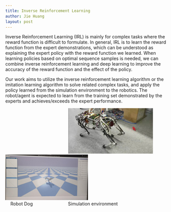 ```yaml
---
title: Inverse Reinforcement Learning
author: Jie Huang
layout: post
---
```

<div class="container">
	<p>Inverse Reinforcement Learning (IRL) is mainly for complex tasks where the reward function is difficult to formulate. In general, IRL is to learn the reward function from the expert demonstrations, which can be understood as explaining the expert policy with the reward function we learned. When learning policies based on optimal sequence samples is needed, we can combine inverse reinforcement learning and deep learning to improve the accuracy of the reward function and the effect of the policy.</p>
	<p>Our work aims to utilize the inverse reinforcement learning algorithm or the imitation learning algorithm to solve related complex tasks, and apply the policy learned from the simulation environment to the robotics. The robot/agent is expected to learn from the training set demonstrated by the experts and achieves/exceeds the expert performance.</p>
</div>
&nbsp;&nbsp;&nbsp;&nbsp;&nbsp;&nbsp;&nbsp;&nbsp;&nbsp;
&nbsp;&nbsp;&nbsp;&nbsp;&nbsp;&nbsp;&nbsp;&nbsp;&nbsp;
&nbsp;&nbsp;&nbsp;&nbsp;&nbsp;&nbsp;&nbsp;&nbsp;&nbsp;
&nbsp;&nbsp;&nbsp;&nbsp;&nbsp;&nbsp;&nbsp;&nbsp;&nbsp;
&nbsp;&nbsp;&nbsp;&nbsp;&nbsp;&nbsp;&nbsp;&nbsp;&nbsp;
<img src="/assets/images/research/dogbot.jpg" width="264"/>&nbsp;&nbsp;&nbsp;&nbsp;&nbsp;&nbsp;<img src="/assets/images/research/dogbot2.png" width="258">
<tr>
   &nbsp;&nbsp;&nbsp;&nbsp;&nbsp;&nbsp;&nbsp;&nbsp;&nbsp;
   &nbsp;&nbsp;&nbsp;&nbsp;&nbsp;&nbsp;&nbsp;&nbsp;&nbsp;
   &nbsp;&nbsp;&nbsp;&nbsp;&nbsp;&nbsp;&nbsp;&nbsp;&nbsp;
   &nbsp;&nbsp;&nbsp;&nbsp;&nbsp;&nbsp;&nbsp;&nbsp;&nbsp;
   &nbsp;&nbsp;&nbsp;&nbsp;&nbsp;&nbsp;&nbsp;&nbsp;&nbsp;
   &nbsp;&nbsp;&nbsp;&nbsp;&nbsp;&nbsp;&nbsp;&nbsp;&nbsp;
   &nbsp;&nbsp;&nbsp;
   <td align="center">Robot Dog</td>
   &nbsp;&nbsp;&nbsp;&nbsp;&nbsp;&nbsp; &nbsp;&nbsp;&nbsp;&nbsp;&nbsp;&nbsp;
   &nbsp;&nbsp;&nbsp;&nbsp;&nbsp;&nbsp;&nbsp;&nbsp;&nbsp;&nbsp;&nbsp;&nbsp;
   <td align="center">Simulation environment</td>
</tr>